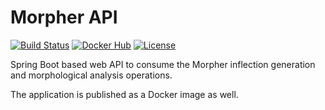 # Morpher API

[![Build Status](https://img.shields.io/circleci/project/github/szgabsz91/morpher-api/master.svg)](https://circleci.com/gh/szgabsz91/workflows/morpher-api)
[![Docker Hub](https://img.shields.io/docker/v/szgabsz91/morpher-api?label=Docker%20Hub)](https://hub.docker.com/repository/docker/szgabsz91/morpher-api)
[![License](https://img.shields.io/github/license/szgabsz91/morpher-api.svg)](https://github.com/szgabsz91/morpher-api/blob/master/LICENSE)

Spring Boot based web API to consume the Morpher inflection generation and morphological analysis operations.

The application is published as a Docker image as well.
